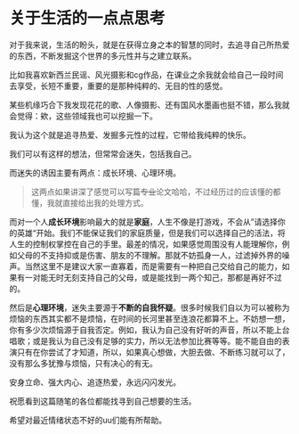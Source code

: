 # 关于生活的一点点思考


 <!-- more -->

对于我来说，生活的盼头，就是在获得立身之本的智慧的同时，去追寻自己所热爱的东西，不断发掘这个世界的多元性并与之建立联系。

比如我喜欢新西兰民谣、风光摄影和cg作品，在课业之余我就会给自己一段时间去享受，长短不重要，重要的是那种纯粹的、无目的性的感觉。

某些机缘巧合下我发现花花的歌、人像摄影、还有国风水墨画也挺不错，那么我就会觉得：欸，这些领域我也可以挖掘一下。

我认为这个就是追寻热爱、发掘多元性的过程，它带给我纯粹的快乐。

我们可以有这样的想法，但常常会迷失，包括我自己。

而迷失的诱因主要有两点：成长环境、心理环境。

> 这两点如果讲深了感觉可以写篇~~专业~~论文哈哈，不过经历过的应该懂的都懂，我就直接给出我的处理方式。

而对一个人**成长环境**影响最大的就是**家庭**，人生不像是打游戏，不会从”请选择你的英雄“开始。我们不能保证我们的家庭质量，但是我们可以选择自己的活法，将人生的控制权掌控在自己的手里。最差的情况，如果感觉周围没有人能理解你，例如父母的不支持抑或是伤害、朋友的不理解。那就不妨孤身一人，过滤掉外界的噪声。当然这里不是建议大家一直寡着，而是需要有一种把自己交给自己的能力，如果有一对能无时无刻支持自己的父母，或是能找到一两个知己，那都是再好不过的。

然后是**心理环境**，迷失主要源于**不断的自我怀疑**。很多时候我们自以为可以被称为烦恼的东西其实都不是烦恼，在时间的长河里甚至连浪花都算不上。不妨想一想，你有多少次烦恼源于自我否定。例如，我认为自己没有好听的声音，所以不能上台唱歌；或是我认为自己没有足够的实力，所以无法参加比赛等等。能不能自由的表演只有在你尝试了才知道，所以，如果真心想做，大胆去做、不断练习就可以了，没有那么多犹豫与烦恼，只有决心的有无。

安身立命、强大内心、追逐热爱，永远闪闪发光。

祝愿看到这篇随笔的各位都能找寻到自己想要的生活。

希望对最近情绪状态不好的uu们能有所帮助。
